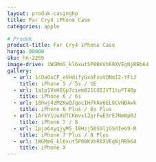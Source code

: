 ```yaml
---
layout: produk-casinghp
title: Far Cry4 iPhone Case
categories: apple

# Produk
product-title: Far Cry4 iPhone Case
harga: 90000
sku: hn-2255
image-drive: 1WGMmG_kl6xut5P0BKVhR8XVEqNjRBb64
gallery:
  - url: 1cOaOoCF_eVHdifyGxbFvoVONm12-YFiJ
    title: iPhone 5 / 5s / SE
  - url: 1a1p1VeHEGp7ciem821CUIIVT1tuPT4Bp
    title: iPhone 6 / 6s
  - url: 18nwj4zM2KwQJgocIH7kAV6EL8CvNBAwk
    title: iPhone 6 Plus / 6s Plus
  - url: 1ArkY1UuXUTCKmvxl2prFwE3rE7NmWp0J
    title: iPhone 7 / 8
  - url: 1pjo6oyqjyM5_I8Hzj50S9ljGSdIeG9-R
    title: iPhone 7 Plus / 8 Plus
  - url: 1WGMmG_kl6xut5P0BKVhR8XVEqNjRBb64
    title: iPhone X
---
```

